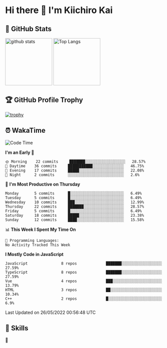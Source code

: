# Hi there 👋 I'm Kiichiro Kai

## 💎 GitHub Stats
<p align="left"> 
  <img alt="github stats" height="150px" src="https://github-readme-stats.vercel.app/api?username=kiichiro3290&theme=onedark&show_icons=ture" />
    <img alt="Top Langs" height="150px" src="https://github-readme-stats.vercel.app/api/top-langs/?username=kiichiro3290&layout=compact&show_icons=true&theme=onedark" />
</p>

## 🏆 GitHub Profile Trophy
[![trophy](https://github-profile-trophy.vercel.app/?username=kiichiro3290&theme=onedark&column=7
)](https://github.com/ryo-ma/github-profile-trophy)

## ⏰ WakaTime
<!--START_SECTION:waka-->
![Code Time](http://img.shields.io/badge/Code%20Time-0%20secs-blue)

**I'm an Early 🐤** 

```text
🌞 Morning    22 commits     ███████░░░░░░░░░░░░░░░░░░   28.57% 
🌆 Daytime    36 commits     ███████████░░░░░░░░░░░░░░   46.75% 
🌃 Evening    17 commits     █████░░░░░░░░░░░░░░░░░░░░   22.08% 
🌙 Night      2 commits      ░░░░░░░░░░░░░░░░░░░░░░░░░   2.6%

```
📅 **I'm Most Productive on Thursday** 

```text
Monday       5 commits      █░░░░░░░░░░░░░░░░░░░░░░░░   6.49% 
Tuesday      5 commits      █░░░░░░░░░░░░░░░░░░░░░░░░   6.49% 
Wednesday    10 commits     ███░░░░░░░░░░░░░░░░░░░░░░   12.99% 
Thursday     22 commits     ███████░░░░░░░░░░░░░░░░░░   28.57% 
Friday       5 commits      █░░░░░░░░░░░░░░░░░░░░░░░░   6.49% 
Saturday     18 commits     █████░░░░░░░░░░░░░░░░░░░░   23.38% 
Sunday       12 commits     ████░░░░░░░░░░░░░░░░░░░░░   15.58%

```


📊 **This Week I Spent My Time On** 

```text
💬 Programming Languages: 
No Activity Tracked This Week

```

**I Mostly Code in JavaScript** 

```text
JavaScript               8 repos             ███████░░░░░░░░░░░░░░░░░░   27.59% 
TypeScript               8 repos             ███████░░░░░░░░░░░░░░░░░░   27.59% 
Vue                      4 repos             ███░░░░░░░░░░░░░░░░░░░░░░   13.79% 
HTML                     3 repos             ██░░░░░░░░░░░░░░░░░░░░░░░   10.34% 
C++                      2 repos             █░░░░░░░░░░░░░░░░░░░░░░░░   6.9%

```



 Last Updated on 26/05/2022 00:56:48 UTC
<!--END_SECTION:waka-->

## 🧰 Skills
<p align="left"> 🏐 </p> 

